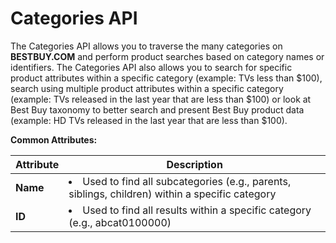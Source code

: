 # Categories API

The Categories API allows you to traverse the many categories on **BESTBUY.COM** and perform product searches based on category names or identifiers. The Categories API also allows you to search for specific product attributes within a specific category (example: TVs less than $100), search using multiple product attributes within a specific category (example: TVs released in the last year that are less than $100) or look at Best Buy taxonomy to better search and present Best Buy product data (example: HD TVs released in the last year that are less than $100).


<strong>Common Attributes:</strong>

Attribute | Description
--------- | -----------
**Name** | <li>Used to find all subcategories (e.g., parents, siblings, children) within a specific category</li>
**ID** | <li>Used to find all results within a specific category (e.g., abcat0100000)</li>